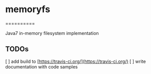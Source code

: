 # memoryfs
==========

Java7 in-memory filesystem implementation

TODOs
-----

[ ] add build to [https://travis-ci.org/](https://travis-ci.org/)
[ ] write documentation with code samples

